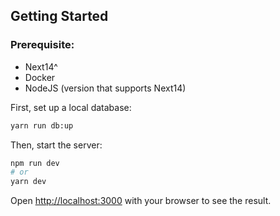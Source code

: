 ## Getting Started

### Prerequisite:
- Next14^
- Docker
- NodeJS (version that supports Next14)

First, set up a local database:

```bash
yarn run db:up
```

Then, start the server:
```bash
npm run dev
# or
yarn dev
```

Open [http://localhost:3000](http://localhost:3000) with your browser to see the result.
